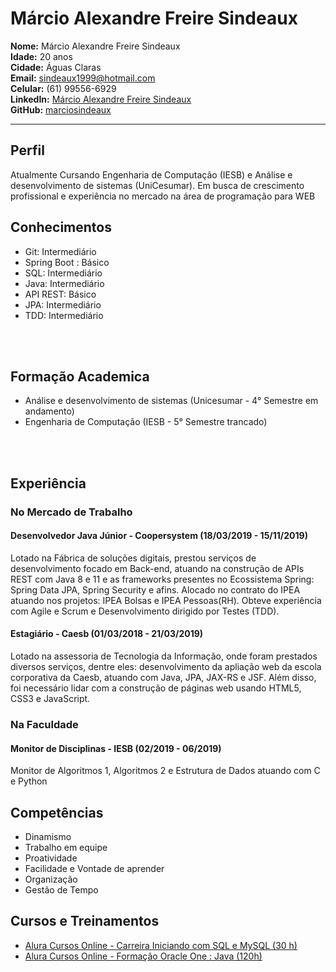 # Márcio Alexandre Freire Sindeaux
**Nome:** Márcio Alexandre Freire Sindeaux<br>
**Idade:** 20 anos<br>
**Cidade:** Águas Claras<br>
**Email:** sindeaux1999@hotmail.com<br>
**Celular:** (61) 99556-6929<br>
**LinkedIn:** [Márcio Alexandre Freire Sindeaux](https://www.linkedin.com/in/m%C3%A1rcio-alexandre-freire-sindeaux-799431148)<br>
**GitHub:** [marciosindeaux](https://github.com/marciosindeaux)<br>
___
## Perfil 
Atualmente Cursando Engenharia de Computação (IESB) e Análise e desenvolvimento de sistemas (UniCesumar). Em busca de crescimento profissional e experiência no mercado na área de programação para WEB

## Conhecimentos 
 * Git: Intermediário
 * Spring Boot : Básico
 * SQL: Intermediário
 * Java: Intermediário
 * API REST: Básico
 * JPA: Intermediário
 * TDD: Intermediário
<br>
<br>

## Formação Academica 
 * Análise e desenvolvimento de sistemas (Unicesumar - 4° Semestre em andamento)
 * Engenharia de Computação (IESB - 5° Semestre trancado)
<br>
<br>

## Experiência
### No Mercado de Trabalho 
#### Desenvolvedor Java Júnior - Coopersystem (18/03/2019 - 15/11/2019)
Lotado na Fábrica de soluções digitais, prestou serviços de desenvolvimento focado em Back-end, atuando na construção de APIs REST com Java 8 e 11 e as frameworks presentes no Ecossistema Spring: Spring Data JPA, Spring Security e afins. Alocado no contrato do IPEA atuando nos projetos: IPEA Bolsas e IPEA Pessoas(RH). Obteve experiência com Agile e Scrum e Desenvolvimento dirigido por Testes (TDD).

#### Estagiário - Caesb (01/03/2018 - 21/03/2019)
Lotado na assessoria de Tecnologia da Informação, onde foram prestados diversos serviços, dentre eles: desenvolvimento da apliação web da escola corporativa da Caesb, atuando com Java, JPA, JAX-RS e JSF. Além disso, foi necessário lidar com a construção de páginas web usando HTML5, CSS3 e JavaScript.
<br>

### Na Faculdade
#### Monitor de Disciplinas - IESB (02/2019 - 06/2019)
Monitor de Algoritmos 1, Algoritmos 2 e Estrutura de Dados atuando com C e Python
<br>

## Competências
 * Dinamismo
 * Trabalho em equipe 
 * Proatividade
 * Facilidade e Vontade de aprender
 * Organização 
 * Gestão de Tempo

## Cursos e Treinamentos
 * [Alura Cursos Online - Carreira Iniciando com SQL e MySQL (30 h)](https://cursos.alura.com.br/user/sindeaux1999/career/iniciando-com-sql-e-mysql/certificate)
 * [Alura Cursos Online - Formação Oracle One : Java (120h)](https://cursos.alura.com.br/user/sindeaux1999/degree-oracleone-java-9004/certificate)
